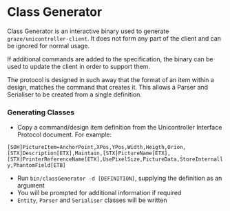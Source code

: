# Class Generator

Class Generator is an interactive binary used to generate `graze/unicontroller-client`. It does not form any part of the client and can be ignored for normal usage.

If additional commands are added to the specification, the binary can be used to update the client in order to support them.

The protocol is designed in such away that the format of an item within a design, matches the command that creates it. This allows a Parser and Serialiser to be created from a single definition.

### Generating Classes
- Copy a command/design item definition from the Unicontroller Interface Protocol document. For example:

 `[SOH]PictureItem=AnchorPoint,XPos,YPos,Width,Heigth,Orion,[STX]Description[ETX],Maintain,[STX]PictureName[ETX],[STX]PrinterReferenceName[ETX],UsePixelSize,PictureData,StoreInternally,PhantomField[ETB]`
- Run `bin/classGenerator -d [DEFINITION]`, supplying the definition as an argument
- You will be prompted for additional information if required
- `Entity`, `Parser` and `Serialiser` classes will be written
